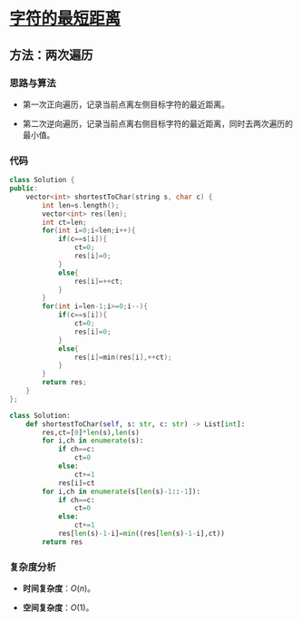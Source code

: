 # [字符的最短距离](https://leetcode-cn.com/problems/shortest-distance-to-a-character/)

## 方法：两次遍历

### 思路与算法

- 第一次正向遍历，记录当前点离左侧目标字符的最近距离。

- 第二次逆向遍历，记录当前点离右侧目标字符的最近距离，同时去两次遍历的最小值。

### 代码

```c++
class Solution {
public:
    vector<int> shortestToChar(string s, char c) {
        int len=s.length();
        vector<int> res(len);
        int ct=len;
        for(int i=0;i<len;i++){
            if(c==s[i]){
                ct=0;
                res[i]=0;
            }
            else{
                res[i]=++ct;
            }
        }
        for(int i=len-1;i>=0;i--){
            if(c==s[i]){
                ct=0;
                res[i]=0;
            }
            else{
                res[i]=min(res[i],++ct);
            }
        }
        return res;
    }
};
```

```python
class Solution:
    def shortestToChar(self, s: str, c: str) -> List[int]:
        res,ct=[0]*len(s),len(s)
        for i,ch in enumerate(s):
            if ch==c:
                ct=0
            else:
                ct+=1
            res[i]=ct
        for i,ch in enumerate(s[len(s)-1::-1]):
            if ch==c:
                ct=0
            else:
                ct+=1
            res[len(s)-1-i]=min((res[len(s)-1-i],ct))
        return res
```

### 复杂度分析

- **时间复杂度**：$O(n)$。

- **空间复杂度**：$O(1)$。
